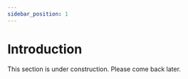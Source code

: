 ```yaml
---
sidebar_position: 1
---
```


# Introduction

This section is under construction. Please come back later.